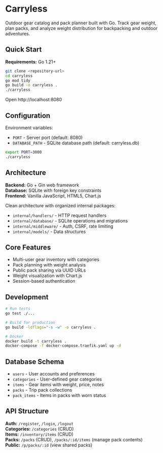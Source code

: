 # Carryless

Outdoor gear catalog and pack planner built with Go. Track gear weight, plan packs, and analyze weight distribution for backpacking and outdoor adventures.

## Quick Start

**Requirements:** Go 1.21+

```bash
git clone <repository-url>
cd carryless
go mod tidy
go build -o carryless .
./carryless
```

Open http://localhost:8080

## Configuration

Environment variables:
- `PORT` - Server port (default: 8080)
- `DATABASE_PATH` - SQLite database path (default: carryless.db)

```bash
export PORT=3000
./carryless
```

## Architecture

**Backend:** Go + Gin web framework  
**Database:** SQLite with foreign key constraints  
**Frontend:** Vanilla JavaScript, HTML5, Chart.js  

Clean architecture with organized internal packages:
- `internal/handlers/` - HTTP request handlers
- `internal/database/` - SQLite operations and migrations
- `internal/middleware/` - Auth, CSRF, rate limiting
- `internal/models/` - Data structures

## Core Features

- Multi-user gear inventory with categories
- Pack planning with weight analysis
- Public pack sharing via UUID URLs  
- Weight visualization with Chart.js
- Session-based authentication

## Development

```bash
# Run tests
go test ./...

# Build for production
go build -ldflags="-s -w" -o carryless .

# Docker
docker build -t carryless .
docker-compose -f docker-compose.traefik.yaml up -d
```

## Database Schema

- `users` - User accounts and preferences
- `categories` - User-defined gear categories
- `items` - Gear items with weight, price, notes
- `packs` - Trip pack collections
- `pack_items` - Items in packs with worn status

## API Structure

**Auth:** `/register`, `/login`, `/logout`  
**Categories:** `/categories` (CRUD)  
**Items:** `/inventory/items` (CRUD)  
**Packs:** `/packs` (CRUD), `/packs/:id/items` (manage pack contents)  
**Public:** `/p/packs/:id` (view shared packs)